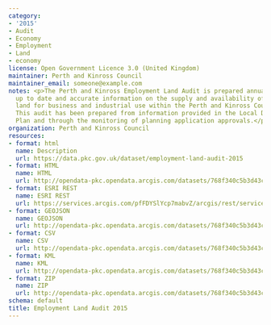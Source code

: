 ```yaml
---
category:
- '2015'
- Audit
- Economy
- Employment
- Land
- economy
license: Open Government Licence 3.0 (United Kingdom)
maintainer: Perth and Kinross Council
maintainer_email: someone@example.com
notes: <p>The Perth and Kinross Employment Land Audit is prepared annually  to provide
  up to date and accurate information on the supply and availability of employment
  land for business and industrial use within the Perth and Kinross Council area.
  This audit has been prepared from information provided in the Local Development
  Plan and through the monitoring of planning application approvals.</p>
organization: Perth and Kinross Council
resources:
- format: html
  name: Description
  url: https://data.pkc.gov.uk/dataset/employment-land-audit-2015
- format: HTML
  name: HTML
  url: http://opendata-pkc.opendata.arcgis.com/datasets/768f340c5b3d43ce98e94b2aa64a6fc4_0
- format: ESRI REST
  name: ESRI REST
  url: https://services.arcgis.com/pfFDYSlYcp7mabvZ/arcgis/rest/services/Employment_Land_Audit_2015/FeatureServer/0
- format: GEOJSON
  name: GEOJSON
  url: http://opendata-pkc.opendata.arcgis.com/datasets/768f340c5b3d43ce98e94b2aa64a6fc4_0.geojson
- format: CSV
  name: CSV
  url: http://opendata-pkc.opendata.arcgis.com/datasets/768f340c5b3d43ce98e94b2aa64a6fc4_0.csv
- format: KML
  name: KML
  url: http://opendata-pkc.opendata.arcgis.com/datasets/768f340c5b3d43ce98e94b2aa64a6fc4_0.kml
- format: ZIP
  name: ZIP
  url: http://opendata-pkc.opendata.arcgis.com/datasets/768f340c5b3d43ce98e94b2aa64a6fc4_0.zip
schema: default
title: Employment Land Audit 2015
---
```

